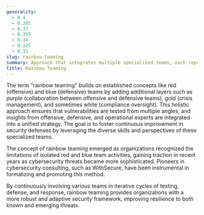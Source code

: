 ```yaml
---
generality:
  - 0.4
  - 0.385
  - 0.37
  - 0.355
  - 0.34
  - 0.325
  - 0.31
slug: rainbow-teaming
summary: Approach that integrates multiple specialized teams, each representing a different function, to comprehensively assess and enhance an organization's security posture.
title: Rainbow Teaming
---
```


The term "rainbow teaming" builds on established concepts like red (offensive) and blue (defensive) teams by adding additional layers such as purple (collaboration between offensive and defensive teams), gold (crisis management), and sometimes white (compliance oversight). This holistic approach ensures that vulnerabilities are tested from multiple angles, and insights from offensive, defensive, and operational experts are integrated into a unified strategy. The goal is to foster continuous improvement in security defenses by leveraging the diverse skills and perspectives of these specialized teams.

The concept of rainbow teaming emerged as organizations recognized the limitations of isolated red and blue team activities, gaining traction in recent years as cybersecurity threats became more sophisticated. Pioneers in cybersecurity consulting, such as WithSecure, have been instrumental in formalizing and promoting this method.

By continuously involving various teams in iterative cycles of testing, defense, and response, rainbow teaming provides organizations with a more robust and adaptive security framework, improving resilience to both known and emerging threats.
